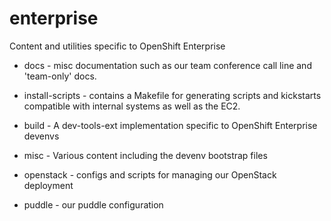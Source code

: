 enterprise
==================

Content and utilities specific to OpenShift Enterprise

* docs - misc documentation such as our team conference call line and
  'team-only' docs.

* install-scripts - contains a Makefile for generating scripts and kickstarts
  compatible with internal systems as well as the EC2.

* build - A dev-tools-ext implementation specific to OpenShift Enterprise devenvs

* misc - Various content including the devenv bootstrap files 

* openstack - configs and scripts for managing our OpenStack deployment

* puddle - our puddle configuration
